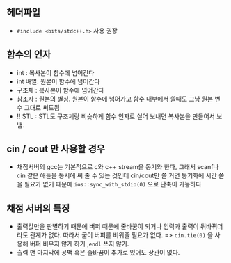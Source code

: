 ## 헤더파일
- `#include <bits/stdc++.h>` 사용 권장

## 함수의 인자
- int : 복사본이 함수에 넘어간다
- int 배열: 원본이 함수에 넘어간다
- 구조체 : 복사본이 함수에 넘어간다
- 참조자 : 원본의 별칭. 원본이 함수에 넘어가고 함수 내부에서 쓸때도 그냥 원본 변수 그대로 써도됨
- !! STL : STL도 구조체랑 비슷하게 함수 인자로 실어 보내면 복사본을 만들어서 보냄.

## cin / cout 만 사용할 경우
- 채점서버의 gcc는 기본적으로 c와 c++ stream을 동기와 한다, 그래서 scanf나 cin 같은 애들을 동시에 써 줄 수 있는 것인데 cin/cout만 쓸 거면 동기화에 시간 쏟을 필요가 없기 때문에 `ios::sync_with_stdio(0)` 으로 단축이 가능하다

## 채점 서버의 특징
- 출력값만을 판별하기 때문에 버퍼 때문에 줄바꿈이 되거나 입력과 출력이 뒤바뀌더라도 관계가 없다. 따라서 굳이 버퍼를 비워줄 필요가 없다.
=> `cin.tie(0)` 을 사용해 버퍼 비우지 않게 하기 ,`endl` 쓰지 않기.
- 출력 맨 마지막에 공백 혹은 줄바꿈이 추가로 있어도 상관이 없다.
